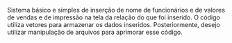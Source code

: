 Sistema básico e simples de inserção de nome de funcionários e de valores de vendas e de impressão na tela da relação do que foi inserido. 
O código utiliza vetores para armazenar os dados inseridos.
Posteriormente, desejo utilizar manipulação de arquivos para aprimorar esse código.
